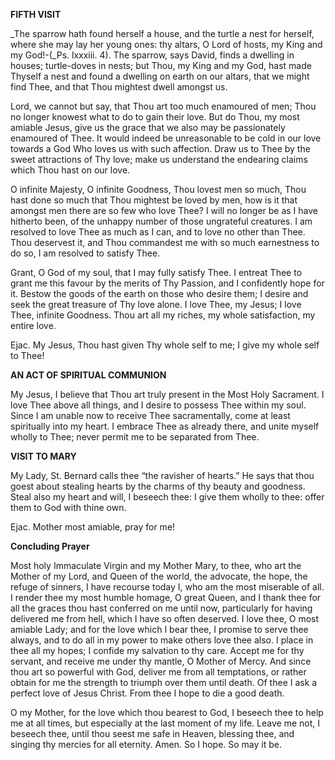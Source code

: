 
**FIFTH VISIT**

_The sparrow hath found herself a house, and the turtle a nest for herself, where she may lay her young ones: thy altars, O Lord of hosts, my King and my God!-(_Ps. lxxxiii. 4). The sparrow, says David, finds a dwelling in houses; turtle-doves in nests; but Thou, my King and my God, hast made Thyself a nest and found a dwelling on earth on our altars, that we might find Thee, and that Thou mightest dwell amongst us.

Lord, we cannot but say, that Thou art too much enamoured of men; Thou no longer knowest what to do to gain their love. But do Thou, my most amiable Jesus, give us the grace that we also may be passionately enamoured of Thee. It would indeed be unreasonable to be cold in our love towards a God Who loves us with such affection. Draw us to Thee by the sweet attractions of Thy love; make us understand the endearing claims which Thou hast on our love.

O infinite Majesty, O infinite Goodness, Thou lovest men so much, Thou hast done so much that Thou mightest be loved by men, how is it that amongst men there are so few who love Thee? I will no longer be as I have hitherto been, of the unhappy number of those ungrateful creatures. I am resolved to love Thee as much as I can, and to love no other than Thee. Thou deservest it, and Thou commandest me with so much earnestness to do so, I am resolved to satisfy Thee.

Grant, O God of my soul, that I may fully satisfy Thee. I entreat Thee to grant me this favour by the merits of Thy Passion, and I confidently hope for it. Bestow the goods of the earth on those who desire them; I desire and seek the great treasure of Thy love alone. I love Thee, my Jesus; I love Thee, infinite Goodness. Thou art all my riches, my whole satisfaction, my entire love.

Ejac. My Jesus, Thou hast given Thy whole self to me; I give my whole self to Thee!

**AN ACT OF SPIRITUAL COMMUNION**

My Jesus, I believe that Thou art truly present in the Most Holy Sacrament. I love Thee above all things, and I desire to possess Thee within my soul. Since I am unable now to receive Thee sacramentally, come at least spiritually into my heart. I embrace Thee as already there, and unite myself wholly to Thee; never permit me to be separated from Thee.

**VISIT TO MARY**

My Lady, St. Bernard calls thee “the ravisher of hearts.” He says that thou goest about stealing hearts by the charms of thy beauty and goodness. Steal also my heart and will, I beseech thee: I give them wholly to thee: offer them to God with thine own.

Ejac. Mother most amiable, pray for me!

**Concluding Prayer**

Most holy Immaculate Virgin and my Mother Mary, to thee, who art the Mother of my Lord, and Queen of the world, the advocate, the hope, the refuge of sinners, I have recourse today I, who am the most miserable of all. I render thee my most humble homage, O great Queen, and I thank thee for all the graces thou hast conferred on me until now, particularly for having delivered me from hell, which I have so often deserved. I love thee, O most amiable Lady; and for the love which I bear thee, I promise to serve thee always, and to do all in my power to make others love thee also. I place in thee all my hopes; I confide my salvation to thy care. Accept me for thy servant, and receive me under thy mantle, O Mother of Mercy. And since thou art so powerful with God, deliver me from all temptations, or rather obtain for me the strength to triumph over them until death. Of thee I ask a perfect love of Jesus Christ. From thee I hope to die a good death.

O my Mother, for the love which thou bearest to God, I beseech thee to help me at all times, but especially at the last moment of my life. Leave me not, I beseech thee, until thou seest me safe in Heaven, blessing thee, and singing thy mercies for all eternity. Amen. So I hope. So may it be.

